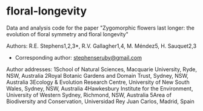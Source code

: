 # floral-longevity

Data and analysis code for the paper "Zygomorphic flowers last longer: the evolution of floral symmetry and floral longevity"

Authors: R.E. Stephens1,2,3*, R.V. Gallagher1,4, M. Méndez5, H. Sauquet2,3
* Corresponding author: stephenseruby@gmail.com 

Author addresses:
1School of Natural Sciences, Macquarie University, Ryde, NSW, Australia 
2Royal Botanic Gardens and Domain Trust, Sydney, NSW, Australia
3Ecology & Evolution Research Centre, University of New South Wales, Sydney, NSW, Australia
4Hawkesbury Institute for the Environment, University of Western Sydney, Richmond, NSW, Australia
5Area of Biodiversity and Conservation, Universidad Rey Juan Carlos, Madrid, Spain
